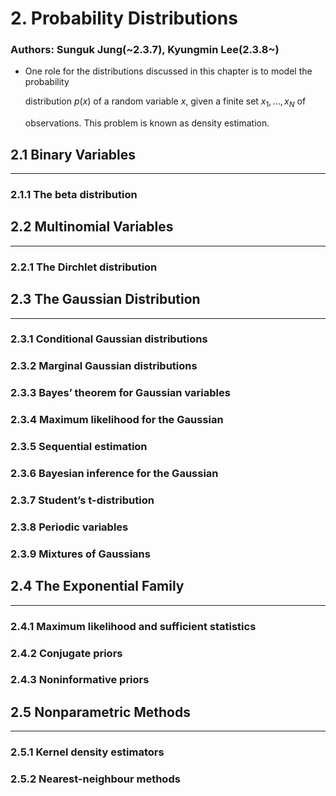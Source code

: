 # 2. Probability Distributions

### Authors: Sunguk Jung(\~2.3.7), Kyungmin Lee(2.3.8~)

- One role for the distributions discussed in this chapter is to model the probability

  distribution $p(x)$ of a random variable $x$, given a finite set $x_1, . . . , x_N$ of

  observations. This problem is known as density estimation.

  

## 2.1 Binary Variables

---

### 2.1.1 The beta distribution

## 2.2 Multinomial Variables

---

### 2.2.1 The Dirchlet distribution

## 2.3 The Gaussian Distribution

---

### 2.3.1 Conditional Gaussian distributions

### 2.3.2 Marginal Gaussian distributions

### 2.3.3 Bayes’ theorem for Gaussian variables

### 2.3.4 Maximum likelihood for the Gaussian

### 2.3.5 Sequential estimation

### 2.3.6 Bayesian inference for the Gaussian

### 2.3.7 Student’s t-distribution

### 2.3.8 Periodic variables

### 2.3.9 Mixtures of Gaussians

## 2.4 The Exponential Family

---

### 2.4.1 Maximum likelihood and sufficient statistics

### 2.4.2 Conjugate priors

### 2.4.3 Noninformative priors

## 2.5 Nonparametric Methods

---

### 2.5.1 Kernel density estimators

### 2.5.2 Nearest-neighbour methods
